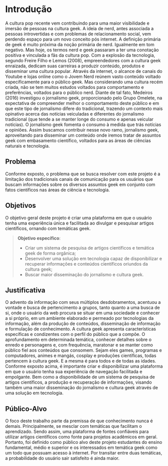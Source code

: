 # Introdução

A cultura pop recente vem contribuindo para uma maior visibilidade e imersão de pessoas na cultura geek. A ideia de nerd, antes associada a pessoas introvertidas e com problemas de relacionamento social, vem perdendo espaço para um novo conceito pós internet. A definição primária de geek é muito próxima da noção primária de nerd. Igualmente em tom negativo. Mas hoje, os termos nerd e geek passaram a ter uma conotação positiva e vinculada a fãs da cultura pop. 
Com a explosão da  tecnologia, segundo Freire Filho e Lemos (2008), empreendedores com a cultura geek enraizada, dedicam suas carreiras a produzir conteúdo, produtos e disseminar uma cultura popular. Através da internet, o alcance de canais do Youtube e lojas online como o Jovem Nerd reúnem vasto conteúdo voltado especificamente para o público geek. Mas considerando uma cultura recém criada, não se tem muitos estudos voltados para comportamento e preferências, voltados para o público nerd.
Diante de tal fato, Medeiros (2016) investigou o jornalismo geek, proporcionado pelo Grupo Omelete, na expectativa de compreender melhor o comportamento deste público e em que este tipo de jornalismo difere do tradicional, trazendo um contexto mais opinativo acerca das notícias veiculadas e diferentes do jornalismo tradicional (que tende a se manter longe do consumo e apenas veicular notícias). O jornalismo geek fomenta o consumo à medida que trás notícias e opiniões.
Assim buscamos contribuir nesse novo ramo, jornalismo geek, aproveitando para disseminar um conteúdo onde iremos tratar de assuntos geek com embasamento científico, voltados para as áreas de ciências naturais e tecnologia. 

## Problema
Conforme exposto, o problema que se busca resolver com este projeto é a limitação dos tradicionais canais de comunicação para os usuários que buscam informações sobre os diversos assuntos geek em conjunto com fatos científicos nas áreas de ciência e tecnologia.

## Objetivos

O objetivo geral deste projeto é criar uma plataforma em que o usuário tenha uma experiência única e facilitada ao divulgar e pesquisar artigos científicos, ornando com temáticas geek. 
 
> **Objetivo específico**:
> -  Criar um sistema de pesquisa de artigos científicos e temática geek de forma orgânica;
> - Desenvolver uma solução em tecnologia capaz de disponibilizar e recuperar informações e conteúdos científicos oriundos da cultura geek;
> - Buscar maior disseminação do jornalismo e cultura geek.

## Justificativa
O advento da informação com seus múltiplos desdobramentos, acentuou a vontade e busca de pertencimento a grupos, tanto quanto a uma busca de si, onde o usuário da web procura se situar em uma sociedade e conhecer a si próprio, em um ambiente elaborado e permeado por tecnologias da informação, além da produção de conteúdos, disseminação de informação e formulação de conhecimento.
A cultura geek apresenta características específicas e condizentes com o perfil do público que a compõe. O aprofundamento em determinada temática, conhecer detalhes sobre o enredo e personagens e, com frequência, maratonar e se manter como público fiel aos conteúdos que consomem. Sejam eles games, programas e computadores, animes e mangás, cosplay e produções científicas, todas pertencem à cultura geek. E a mesma é para todos e de todas as idades. 
Conforme exposto acima, é importante criar e disponibilizar uma plataforma em que o usuário tenha sua experiência de navegação facilitada e empolgante. Bem como a disponibilidade de um sistema de pesquisa de artigos científicos, a produção e recuperação de informações, visando também uma maior disseminação do jornalismo e cultura geek através de uma solução em tecnologia.

## Público-Alvo

O foco deste trabalho parte da premissa de que conhecimento nunca é demais. Principalmente, se mesclar com temáticas que facilitam o aprendizado. Sendo assim, uma plataforma de fontes confiáveis para utilizar artigos científicos como fonte para projetos acadêmicos em geral.
Portanto, foi definido como público alvo deste projeto estudantes do ensino fundamental, médio e superior e os interessados em temática geek como um todo que possuam acesso à internet. Por transitar entre duas temáticas, a probabilidade do usuário sair satisfeito é ainda maior.

